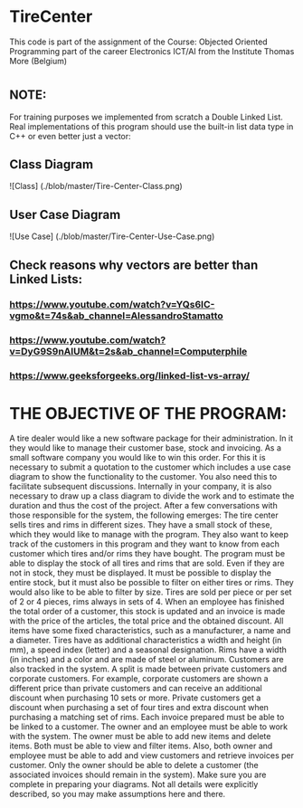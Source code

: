 # TireCenter
This code is part of the assignment of the Course: Objected Oriented Programming part of the career Electronics ICT/AI from the Institute Thomas More (Belgium)
#
## NOTE:
For training purposes we implemented from scratch a Double Linked List.
Real implementations of this program should use the built-in list data type in C++ or even better just a vector:

## Class Diagram
![Class] (./blob/master/Tire-Center-Class.png)

## User Case Diagram
![Use Case] (./blob/master/Tire-Center-Use-Case.png)

## Check reasons why vectors are better than Linked Lists:
### https://www.youtube.com/watch?v=YQs6IC-vgmo&t=74s&ab_channel=AlessandroStamatto
### https://www.youtube.com/watch?v=DyG9S9nAlUM&t=2s&ab_channel=Computerphile
### https://www.geeksforgeeks.org/linked-list-vs-array/
#
# THE OBJECTIVE OF THE PROGRAM:
A tire dealer would like a new software package for their administration. In it they would like to manage their customer base, stock and invoicing. As a small software company you would like to win this order. For this it is necessary to submit a quotation to the customer which includes a use case diagram to show the functionality to the customer. You also need this to facilitate subsequent discussions. Internally in your company, it is also necessary to draw up a class diagram to divide the work and to estimate the duration and thus the cost of the project.
After a few conversations with those responsible for the system, the following emerges:
The tire center sells tires and rims in different sizes. They have a small stock of these, which they would like to manage with the program. They also want to keep track of the customers in this program and they want to know from each customer which tires and/or rims they have bought.
The program must be able to display the stock of all tires and rims that are sold. Even if they are not in stock, they must be displayed. It must be possible to display the entire stock, but it must also be possible to filter on either tires or rims. They would also like to be able to filter by size. Tires are sold per piece or per set of 2 or 4 pieces, rims always in sets of 4. When an employee has finished the total order of a customer, this stock is updated and an invoice is made with the price of the articles, the total price and the obtained discount.
All items have some fixed characteristics, such as a manufacturer, a name and a diameter. Tires have as additional characteristics a width and height (in mm), a speed index (letter) and a seasonal designation. Rims have a width (in inches) and a color and are made of steel or aluminum.
Customers are also tracked in the system. A split is made between private customers and corporate customers. For example, corporate customers are shown a different price than private customers and can receive an additional discount when purchasing 10 sets or more. Private customers get a discount when purchasing a set of four tires and extra discount when purchasing a matching set of rims. Each invoice prepared must be able to be linked to a customer.
The owner and an employee must be able to work with the system. The owner must be able to add new items and delete items. Both must be able to view and filter items. Also, both owner and employee must be able to add and view customers and retrieve invoices per customer. Only the owner should be able to delete a customer (the associated invoices should remain in the system).
Make sure you are complete in preparing your diagrams. Not all details were explicitly described, so you may make assumptions here and there.
